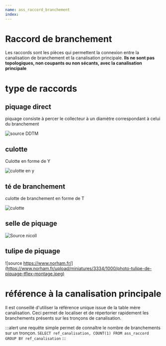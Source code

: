 ```yaml
---
name: ass_raccord_branchement
index: 
---
```

# Raccord de branchement

Les raccords sont les pièces qui permettent la connexion entre la canalisation de branchement et la canalisation principale.
**Ils ne sont pas topologiques, non coupants ou non sécants, avec la canalisation principale**

# type de raccords

## piquage direct

piquage consiste à percer le collecteur à un diamètre correspondant à celui du branchement

![source DDTM](https://encrypted-tbn0.gstatic.com/images?q=tbn:ANd9GcTgH_unCVDsiZtZbhw6SHjQ30sIJf7n27yfGA&s "piquage direct (pas bien)") 

## culotte

Culotte en forme de Y

![culotte en y](https://www.e-genieclimatique.com/wordpress/wp-content/uploads/2017/11/culotte-a-45%C2%B0-triple-emboitage-150x150.jpg "https://www.e-genieclimatique.com/")

## té de branchement

culotte de branchement en forme de T

![culotte](https://www.e-genieclimatique.com/wordpress/wp-content/uploads/2017/11/culotte-87%C2%B030-embranchement-simple-MF-150x150.jpg "https://www.e-genieclimatique.com/") 

## selle de piquage

![Source nicoll](https://www.nicoll.fr/sites/default/files/styles/variation_product_carousel_mobile/public/products/47361.jpg.webp?itok=-i_Ud7Pf)

## tulipe de piquage

![source https://www.norham.fr/](https://www.norham.fr/upload/miniatures/3334/1000/photo-tulipe-de-piquage-tflex-montage.jpeg)

# référence à la canalisation principale

Il est conseillé d'utiliser la référence unique issue de la table mère canalisation.
Ceci permet de localiser et de répertorier rapidement les branchements présents sur les tronçons de canalisation.

:::alert
une requête simple permet de connaître le nombre de branchements sur un tronçon.
`
SELECT ref_canalisation, COUNT(1) FROM ass_raccord GROUP BY ref_canalisation
`
:::
